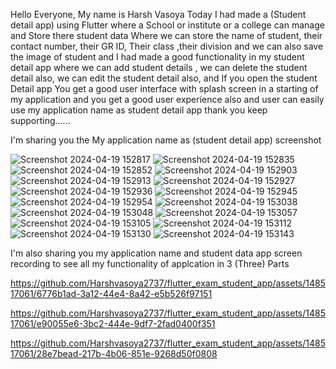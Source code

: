 Hello Everyone, My name is Harsh Vasoya Today I had made a (Student detail app) using Flutter where a School or institute or a college can manage and Store there student data Where we can store the name of student, their contact number, their GR ID, Their class ,their division and we can also save the image of student and I had made a good functionality in my student detail app where we can add student details , we can delete the student detail also, we can edit the student detail also, and If you open the student Detail app You get a good user interface with splash screen in a starting of my application and you get a good user experience also and user can easily use my application name as student detail app thank you keep supporting......

I'm sharing you the My application name as (student detail app) screenshot

![Screenshot 2024-04-19 152817](https://github.com/Harshvasoya2737/flutter_exam_student_app/assets/148517061/b866023f-ec9f-4d8f-8da3-96d6d4740d33)
![Screenshot 2024-04-19 152835](https://github.com/Harshvasoya2737/flutter_exam_student_app/assets/148517061/52535d10-d2dd-4026-ac89-09cca4acc62c)
![Screenshot 2024-04-19 152852](https://github.com/Harshvasoya2737/flutter_exam_student_app/assets/148517061/a3de2cf8-1c7c-4a56-9588-b12ad130f3bd)
![Screenshot 2024-04-19 152903](https://github.com/Harshvasoya2737/flutter_exam_student_app/assets/148517061/321c283f-01f9-4942-b4e5-1ea08fd6a468)
![Screenshot 2024-04-19 152913](https://github.com/Harshvasoya2737/flutter_exam_student_app/assets/148517061/b3684113-d474-46c9-a813-4833f62c5eb2)
![Screenshot 2024-04-19 152927](https://github.com/Harshvasoya2737/flutter_exam_student_app/assets/148517061/bbd15c97-d0e6-430e-becb-f03b4d4af405)
![Screenshot 2024-04-19 152936](https://github.com/Harshvasoya2737/flutter_exam_student_app/assets/148517061/d2ce0af4-f9f9-4560-a6c7-9abd8de6e67c)
![Screenshot 2024-04-19 152945](https://github.com/Harshvasoya2737/flutter_exam_student_app/assets/148517061/446df7a4-7b01-40cd-8b04-0a3dc15cda5b)
![Screenshot 2024-04-19 152954](https://github.com/Harshvasoya2737/flutter_exam_student_app/assets/148517061/1e70f668-ca09-4458-9f10-aa455a34ce47)
![Screenshot 2024-04-19 153038](https://github.com/Harshvasoya2737/flutter_exam_student_app/assets/148517061/22c3ca03-546e-4dd0-8d37-f94e18249e98)
![Screenshot 2024-04-19 153048](https://github.com/Harshvasoya2737/flutter_exam_student_app/assets/148517061/baaa4872-1ef3-41b1-9d65-ab917f265719)
![Screenshot 2024-04-19 153057](https://github.com/Harshvasoya2737/flutter_exam_student_app/assets/148517061/52ce90df-caaa-4956-b222-7d06ca85f0ca)
![Screenshot 2024-04-19 153105](https://github.com/Harshvasoya2737/flutter_exam_student_app/assets/148517061/54bc7fd1-c234-4e46-bf73-53c57af3c71c)
![Screenshot 2024-04-19 153112](https://github.com/Harshvasoya2737/flutter_exam_student_app/assets/148517061/373c3c77-0ccc-4221-b797-f7c9f0606f63)
![Screenshot 2024-04-19 153130](https://github.com/Harshvasoya2737/flutter_exam_student_app/assets/148517061/59eefb51-f934-4394-9850-5fd59618fbe7)
![Screenshot 2024-04-19 153143](https://github.com/Harshvasoya2737/flutter_exam_student_app/assets/148517061/831cebf4-c9b7-46a9-a1dd-1de9fcd5111a)


I'm also sharing you my application name and student data app screen recording to see all my functionality of applcation in 3 (Three) Parts 


https://github.com/Harshvasoya2737/flutter_exam_student_app/assets/148517061/6776b1ad-3a12-44e4-8a42-e5b526f97151


https://github.com/Harshvasoya2737/flutter_exam_student_app/assets/148517061/e90055e6-3bc2-444e-9df7-2fad0400f351


https://github.com/Harshvasoya2737/flutter_exam_student_app/assets/148517061/28e7bead-217b-4b06-851e-9268d50f0808


